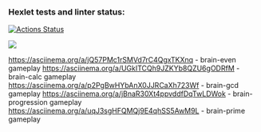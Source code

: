 ### Hexlet tests and linter status:
[![Actions Status](https://github.com/frieswithsalsa/frontend-project-44/actions/workflows/hexlet-check.yml/badge.svg)](https://github.com/frieswithsalsa/frontend-project-44/actions)

<a href="https://codeclimate.com/github/frieswithsalsa/frontend-project-44/maintainability"><img src="https://api.codeclimate.com/v1/badges/cee256b8625cc2d99eaa/maintainability" /></a>

https://asciinema.org/a/jQ57PMc1rSMVd7rC4QgxTKXnq - brain-even gameplay
https://asciinema.org/a/UGkITCQh9JZKYb8QZU6gODRfM - brain-calc gameplay
https://asciinema.org/a/p2PgBwHYbAnX0JJRCaXh723Wf - brain-gcd gameplay
https://asciinema.org/a/jBnaR30Xt4ppvddfDqTwLDWok - brain-progression gameplay
https://asciinema.org/a/uqJ3sgHFQMQj9E4qhSS5AwM9L - brain-prime gameplay
